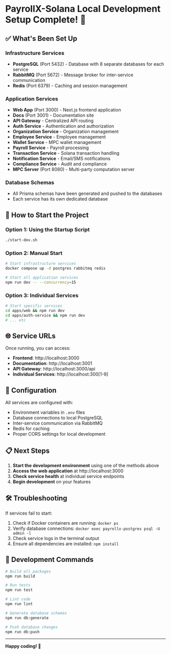 # PayrollX-Solana Local Development Setup Complete! 🎉

## ✅ What's Been Set Up

### Infrastructure Services

- **PostgreSQL** (Port 5432) - Database with 8 separate databases for each service
- **RabbitMQ** (Port 5672) - Message broker for inter-service communication
- **Redis** (Port 6379) - Caching and session management

### Application Services

- **Web App** (Port 3000) - Next.js frontend application
- **Docs** (Port 3001) - Documentation site
- **API Gateway** - Centralized API routing
- **Auth Service** - Authentication and authorization
- **Organization Service** - Organization management
- **Employee Service** - Employee management
- **Wallet Service** - MPC wallet management
- **Payroll Service** - Payroll processing
- **Transaction Service** - Solana transaction handling
- **Notification Service** - Email/SMS notifications
- **Compliance Service** - Audit and compliance
- **MPC Server** (Port 8080) - Multi-party computation server

### Database Schemas

- All Prisma schemas have been generated and pushed to the databases
- Each service has its own dedicated database

## 🚀 How to Start the Project

### Option 1: Using the Startup Script

```bash
./start-dev.sh
```

### Option 2: Manual Start

```bash
# Start infrastructure services
docker compose up -d postgres rabbitmq redis

# Start all application services
npm run dev -- --concurrency=15
```

### Option 3: Individual Services

```bash
# Start specific services
cd apps/web && npm run dev
cd apps/auth-service && npm run dev
# ... etc
```

## 🌐 Service URLs

Once running, you can access:

- **Frontend**: http://localhost:3000
- **Documentation**: http://localhost:3001
- **API Gateway**: http://localhost:3000/api
- **Individual Services**: http://localhost:300[1-9]

## 🔧 Configuration

All services are configured with:

- Environment variables in `.env` files
- Database connections to local PostgreSQL
- Inter-service communication via RabbitMQ
- Redis for caching
- Proper CORS settings for local development

## 📋 Next Steps

1. **Start the development environment** using one of the methods above
2. **Access the web application** at http://localhost:3000
3. **Check service health** at individual service endpoints
4. **Begin development** on your features

## 🛠️ Troubleshooting

If services fail to start:

1. Check if Docker containers are running: `docker ps`
2. Verify database connections: `docker exec payrollx-postgres psql -U admin -l`
3. Check service logs in the terminal output
4. Ensure all dependencies are installed: `npm install`

## 🎯 Development Commands

```bash
# Build all packages
npm run build

# Run tests
npm run test

# Lint code
npm run lint

# Generate database schemas
npm run db:generate

# Push database changes
npm run db:push
```

---

**Happy coding! 🚀**
